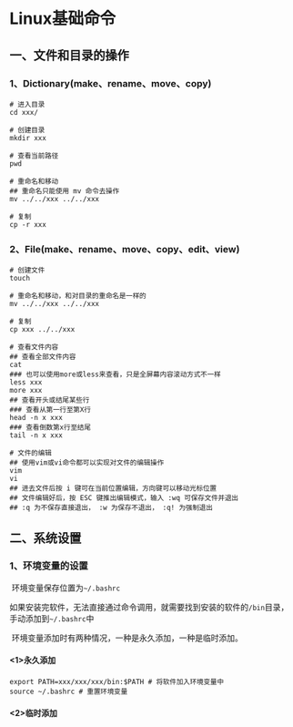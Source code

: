 # Linux基础命令

## 一、文件和目录的操作

### 1、Dictionary(make、rename、move、copy)

```shell
# 进入目录
cd xxx/

# 创建目录
mkdir xxx

# 查看当前路径
pwd

# 重命名和移动
## 重命名只能使用 mv 命令去操作
mv ../../xxx ../../xxx

# 复制
cp -r xxx
```

### 2、File(make、rename、move、copy、edit、view)

```shell
# 创建文件
touch

# 重命名和移动，和对目录的重命名是一样的
mv ../../xxx ../../xxx

# 复制
cp xxx ../../xxx

# 查看文件内容
## 查看全部文件内容
cat
### 也可以使用more或less来查看，只是全屏幕内容滚动方式不一样
less xxx
more xxx
## 查看开头或结尾某些行
### 查看从第一行至第X行
head -n x xxx
### 查看倒数第x行至结尾
tail -n x xxx

# 文件的编辑
## 使用vim或vi命令都可以实现对文件的编辑操作
vim
vi
## 进去文件后按 i 键可在当前位置编辑，方向键可以移动光标位置
## 文件编辑好后，按 ESC 键推出编辑模式，输入 :wq 可保存文件并退出
## :q 为不保存直接退出， :w 为保存不退出， :q! 为强制退出
```



## 二、系统设置

### 1、环境变量的设置

​	环境变量保存位置为`~/.bashrc`

​	如果安装完软件，无法直接通过命令调用，就需要找到安装的软件的`/bin`目录，手动添加到`~/.bashrc`中

​	环境变量添加时有两种情况，一种是永久添加，一种是临时添加。

#### <1>永久添加

```shell
export PATH=xxx/xxx/xxx/bin:$PATH # 将软件加入环境变量中
source ~/.bashrc # 重置环境变量
```

#### <2>临时添加

```shell

```

